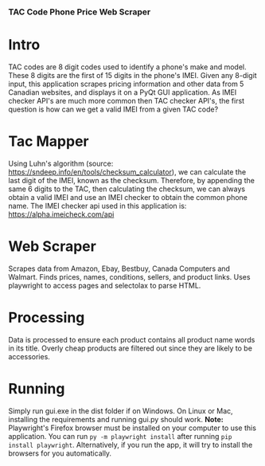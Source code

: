 ### TAC Code Phone Price Web Scraper

# Intro
TAC codes are 8 digit codes used to identify a phone's make and model. These 8 digits are the first of 15 digits in the phone's IMEI. Given any 8-digit input, this application scrapes pricing information and other data from 5 Canadian websites, and displays it on 
a PyQt GUI application. As IMEI checker API's are much more common then TAC checker API's, the first question is how can we get a valid IMEI from a given TAC code?


# Tac Mapper
Using Luhn's algorithm (source: https://sndeep.info/en/tools/checksum_calculator), we can calculate the last digit of the IMEI, known as the checksum. Therefore, by appending the same 6 digits to the TAC, then calculating the checksum, we can always obtain a valid
IMEI and use an IMEI checker to obtain the common phone name. The IMEI checker api used in this application is: https://alpha.imeicheck.com/api

# Web Scraper
Scrapes data from Amazon, Ebay, Bestbuy, Canada Computers and Walmart. Finds prices, names, conditions, sellers, and product links. Uses playwright to access pages and selectolax to parse HTML.

# Processing
Data is processed to ensure each product contains all product name words in its title. Overly cheap products are filtered out since they are likely to be accessories.

# Running
Simply run gui.exe in the dist folder if on Windows. On Linux or Mac, installing the requirements and running gui.py should work.
<b>Note: </b>Playwright's Firefox browser must be installed on your computer to use this application. You can run ````py -m playwright install```` after running ````pip install playwright````. Alternatively, if you run the app, it will try to install the browsers
for you automatically.
